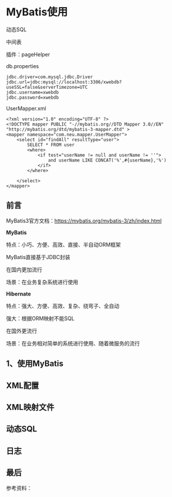 # MyBatis使用

动态SQL

中间表

插件：pageHelper

db.properties

```
jdbc.driver=com.mysql.jdbc.Driver
jdbc.url=jdbc:mysql://localhost:3306/xwebdb?useSSL=false&serverTimezone=UTC
jdbc.username=xwebdb
jdbc.password=xwebdb
```

UserMapper.xml

```
<?xml version="1.0" encoding="UTF-8" ?>
<!DOCTYPE mapper PUBLIC "-//mybatis.org//DTD Mapper 3.0//EN" "http://mybatis.org/dtd/mybatis-3-mapper.dtd" >
<mapper namespace="com.neu.mapper.UserMapper">
	<select id="findAll" resultType="user">
		SELECT * FROM user
		<where>
			<if test="userName != null and userName != ''">
				and userName LIKE CONCAT('%',#{userName},'%')
			</if>
		</where>
		
	</select>
</mapper>
```





## 前言

MyBatis3官方文档：https://mybatis.org/mybatis-3/zh/index.html



**MyBatis**

特点：小巧、方便、高效、直接、半自动ORM框架

MyBatis直接基于JDBC封装

在国内更加流行

场景：在业务复杂系统进行使用

**Hibernate**

特点：强大、方便、高效、复杂、绕弯子、全自动

强大：根据ORM映射不能SQL

在国外更流行

场景：在业务相对简单的系统进行使用、随着微服务的流行

## 1、使用MyBatis





## XML配置





## XML映射文件







## 动态SQL





## 日志











## 最后

参考资料：